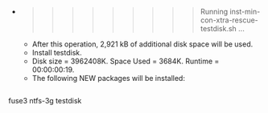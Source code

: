 * >>>>>>>>> Running inst-min-con-xtra-rescue-testdisk.sh ...
  * After this operation, 2,921 kB of additional disk space will be used.
  * Install testdisk.
  * Disk size = 3962408K. Space Used = 3684K. Runtime = 00:00:00:19.
  * The following NEW packages will be installed:
  ```bash
fuse3 ntfs-3g testdisk
  ```
